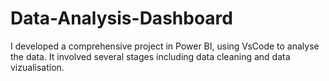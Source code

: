 # Data-Analysis-Dashboard
I developed a comprehensive project in Power BI, using VsCode to analyse the data. It involved several stages including data cleaning and data vizualisation.
